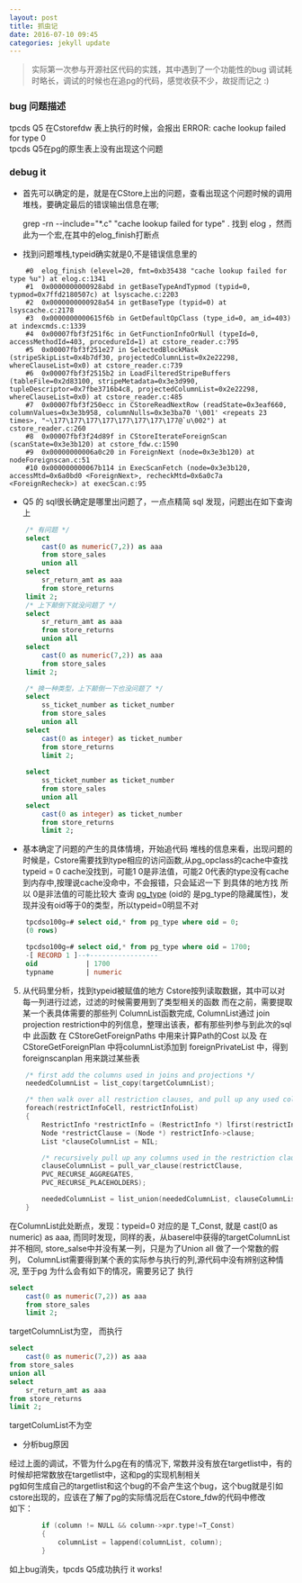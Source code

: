 ```yaml
---
layout: post
title: 抓虫记
date: 2016-07-10 09:45
categories: jekyll update
---
```


> 实际第一次参与开源社区代码的实践，其中遇到了一个功能性的bug
> 调试耗时略长，调试的时候也在追pg的代码，感觉收获不少，故捉而记之 :)

### bug 问题描述

tpcds Q5 在Cstorefdw 表上执行的时候，会报出 ERROR:  cache lookup failed for type 0  
tpcds Q5在pg的原生表上没有出现这个问题

### debug it

+  首先可以确定的是，就是在CStore上出的问题，查看出现这个问题时候的调用堆栈，要确定最后的错误输出信息在哪;

    grep -rn --include="*.c" "cache lookup failed for type" . 找到 elog ，然而此为一个宏,在其中的elog_finish打断点

+  找到问题堆栈,typeid确实就是0,不是错误信息里的

```
    #0  elog_finish (elevel=20, fmt=0xb35438 "cache lookup failed for type %u") at elog.c:1341  
    #1  0x0000000000928abd in getBaseTypeAndTypmod (typid=0, typmod=0x7ffd2180507c) at lsyscache.c:2203
    #2  0x0000000000928a54 in getBaseType (typid=0) at lsyscache.c:2178
    #3  0x0000000000615f6b in GetDefaultOpClass (type_id=0, am_id=403) at indexcmds.c:1339
    #4  0x00007fbf3f251f6c in GetFunctionInfoOrNull (typeId=0, accessMethodId=403, procedureId=1) at cstore_reader.c:795
    #5  0x00007fbf3f251e27 in SelectedBlockMask (stripeSkipList=0x4b7df30, projectedColumnList=0x2e22298, whereClauseList=0x0) at cstore_reader.c:739
    #6  0x00007fbf3f2515b2 in LoadFilteredStripeBuffers (tableFile=0x2d83100, stripeMetadata=0x3e3d990, tupleDescriptor=0x7fbe3716b4c8, projectedColumnList=0x2e22298, whereClauseList=0x0) at cstore_reader.c:485
    #7  0x00007fbf3f250ecc in CStoreReadNextRow (readState=0x3eaf660, columnValues=0x3e3b958, columnNulls=0x3e3ba70 '\001' <repeats 23 times>, "~\177\177\177\177\177\177\177\177@`u\002") at cstore_reader.c:260
    #8  0x00007fbf3f24d89f in CStoreIterateForeignScan (scanState=0x3e3b120) at cstore_fdw.c:1590
    #9  0x00000000006a0c20 in ForeignNext (node=0x3e3b120) at nodeForeignscan.c:51
    #10 0x000000000067b114 in ExecScanFetch (node=0x3e3b120, accessMtd=0x6a0bd0 <ForeignNext>, recheckMtd=0x6a0c7a <ForeignRecheck>) at execScan.c:95
```

+  Q5 的 sql很长确定是哪里出问题了，一点点精简 sql 发现，问题出在如下查询上

``` sql
    /* 有问题 */
    select
        cast(0 as numeric(7,2)) as aaa
        from store_sales
        union all
    select
        sr_return_amt as aaa
        from store_returns  
    limit 2;
    /* 上下颠倒下就没问题了 */
    select
        sr_return_amt as aaa
        from store_returns  
        union all
    select
        cast(0 as numeric(7,2)) as aaa
        from store_sales
    limit 2;

    /* 换一种类型，上下颠倒一下也没问题了 */
    select
        ss_ticket_number as ticket_number
        from store_sales 
        union all
    select
        cast(0 as integer) as ticket_number
        from store_returns
        limit 2;
        
    select
        ss_ticket_number as ticket_number
        from store_sales 
        union all
    select
        cast(0 as integer) as ticket_number
        from store_returns
        limit 2;
```

+  基本确定了问题的产生的具体情境，开始追代码
    堆栈的信息来看，出现问题的时候是，Cstore需要找到type相应的访问函数,从pg_opclass的cache中查找
    typeid = 0 cache没找到，可能1 0是非法值，可能2 0代表的type没有cache到内存中,按理说cache没命中，不会报错，只会延迟一下 到具体的地方找
    所以 0是非法值的可能比较大
    查询 [pg_type][pt] (oid的 是pg_type的隐藏属性)，发现并没有oid等于0的类型，所以typeid=0明显不对

``` sql
    tpcdso100g=# select oid,* from pg_type where oid = 0;
    (0 rows)

    tpcdso100g=# select oid,* from pg_type where oid = 1700;
    -[ RECORD 1 ]--+-----------------
    oid            | 1700
    typname        | numeric
```

5.  从代码里分析，找到typeid被赋值的地方
    Cstore按列读取数据，其中可以对每一列进行过滤，过滤的时候需要用到了类型相关的函数
    而在之前，需要提取某一个表具体需要的那些列 ColumnList函数完成,
    ColumnList通过 join projection restriction中的列信息，整理出该表，都有那些列参与到此次的sql中
    此函数 在 CStoreGetForeignPaths 中用来计算Path的Cost 以及 在CStoreGetForeignPlan 中将columnList添加到   foreignPrivateList 中，得到foreignscanplan 用来跳过某些表

``` cpp
    /* first add the columns used in joins and projections */
    neededColumnList = list_copy(targetColumnList);

    /* then walk over all restriction clauses, and pull up any used columns */
    foreach(restrictInfoCell, restrictInfoList)
    {
        RestrictInfo *restrictInfo = (RestrictInfo *) lfirst(restrictInfoCell);
        Node *restrictClause = (Node *) restrictInfo->clause;
        List *clauseColumnList = NIL;

        /* recursively pull up any columns used in the restriction clause */
        clauseColumnList = pull_var_clause(restrictClause,
        PVC_RECURSE_AGGREGATES,
        PVC_RECURSE_PLACEHOLDERS);

        neededColumnList = list_union(neededColumnList, clauseColumnList);
    }
```

在ColumnList此处断点，发现：typeid=0 对应的是 T_Const, 就是 cast(0 as numeric) as aaa, 
而同时发现，同样的表，从baserel中获得的targetColumnList并不相同, store_salse中并没有某一列，只是为了Union all 做了一个常数的假列，
ColumnList需要得到某个表的实际参与执行的列,源代码中没有辨别这种情况, 至于pg 为什么会有如下的情况，需要另记了
执行 

``` sql
select
    cast(0 as numeric(7,2)) as aaa
    from store_sales
    limit 2;
```

targetColumnList为空，
而执行

``` sql
select
    cast(0 as numeric(7,2)) as aaa
from store_sales
union all
select
    sr_return_amt as aaa
from store_returns
limit 2;
``` 

targetColumList不为空
+  分析bug原因 

经过上面的调试，不管为什么pg在有的情况下, 常数并没有放在targetlist中，有的时候却把常数放在targetlist中，这和pg的实现机制相关  
pg如何生成自己的targetlist和这个bug的不会产生这个bug，这个bug就是引如cstore出现的，应该在了解了pg的实际情况后在Cstore_fdw的代码中修改  
如下：

``` cpp
		if (column != NULL && column->xpr.type!=T_Const)
		{
			columnList = lappend(columnList, column);
		}
```

如上bug消失，tpcds Q5成功执行 it works!






















[pt]: [http://www.runoob.com/manual/PostgreSQL/catalog-pg-type.html]
